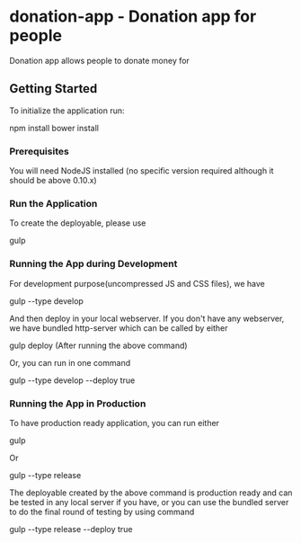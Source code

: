 # donation-app - Donation app for people

Donation app allows people to donate money for



## Getting Started
To initialize the application run:

npm install
bower install


### Prerequisites

You will need NodeJS installed (no specific version required although it should be above 0.10.x)


### Run the Application

To create the deployable, please use

gulp


### Running the App during Development

For development purpose(uncompressed JS and CSS files), we have

gulp --type develop

And then deploy in your local webserver. If you don't have any webserver, we have bundled http-server which can be called by either 

gulp deploy  (After running the above command)

Or, you can run in one command

gulp --type develop --deploy true

### Running the App in Production

To have production ready application, you can run either

gulp

Or

gulp --type release

The deployable created by the above command is production ready and can be tested in any local server if you have, or you can use
the bundled server to do the final round of testing by using command

gulp --type release --deploy true



